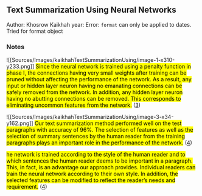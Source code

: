 ## Text Summarization Using Neural Networks
Author: Khosrow Kaikhah
year: Error: `format` can only be applied to dates. Tried for format object


### Notes
  ![[Sources/Images/kaikhahTextSummarizationUsing/image-1-x310-y233.png]]
<mark class="customZot-Yellow ">Since the neural network is trained using a penalty function in phase I, the connections having very small weights after training can be pruned without affecting the performance of the network. As a result, any input or hidden layer neuron having no emanating connections can be safely removed from the network. In addition, any hidden layer neuron having no abutting connections can be removed. This corresponds to eliminating uncommon features from the network.</mark> ([3](zotero://open-pdf/library/items/96ES4M8V?page=3&annotation=2LJS76U3))

   ![[Sources/Images/kaikhahTextSummarizationUsing/image-3-x34-y162.png]]
<mark class="customZot-Yellow ">Our text summarization method performed well on the test paragraphs with accuracy of 96%. The selection of features as well as the selection of summary sentences by the human reader from the training paragraphs plays an important role in the performance of the network.</mark> ([4](zotero://open-pdf/library/items/96ES4M8V?page=4&annotation=QE65B6DB))

 
<mark class="customZot-Yellow ">he network is trained according to the style of the human reader and to which sentences the human reader deems to be important in a paragraph. This, in fact, is an advantage our approach provides. Individual readers can train the neural network according to their own style. In addition, the selected features can be modified to reflect the reader’s needs and requirement.</mark> ([4](zotero://open-pdf/library/items/96ES4M8V?page=4&annotation=NEUT92KD))

 
